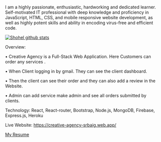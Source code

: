 
I am a highly passionate, enthusiastic, hardworking and dedicated learner. Self-motivated IT professional with deep knowledge and proficiency in JavaScript, HTML, CSS, and mobile responsive website development, as well as highly potent skills and ability in encoding virus-free and efficient code.

[![Shohel github stats](https://github-readme-stats.vercel.app/api?username=Shohelrana63)](https://github.com/anuraghazra/github-readme-stats)

Overview:

•	Creative Agency is a Full-Stack Web Application. Here Customers can order any services .

•	When Client logging in by gmail. They can see the client dashboard.

•	Then the client can see their order and they can also add a review in the Website.

•	Admin can add service make admin and see all orders submitted by clients.


Technology: React, React-router, Bootstrap, Node.js, MongoDB, Firebase, Express.js, Heroku

Live Website: https://creative-agency-srbaig.web.app/

[My Resume](https://drive.google.com/file/d/1tdv1Vq_K6fNrUa9ZZ-QHrzhM0PPSgRH_/view?usp=sharing)


